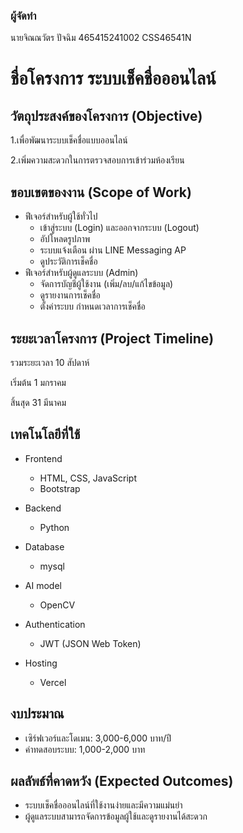 ### ผู้จัดทำ
นายจิณณวัตร ปัจฉิม 465415241002 CSS46541N

# ชื่อโครงการ ระบบเช็คชื่อออนไลน์

## วัตถุประสงค์ของโครงการ (Objective)
1.เพื่อพัฒนาระบบเช็คชื่อแบบออนไลน์

2.เพิ่มความสะดวกในการตรวจสอบการเข้าร่วมห้องเรียน

## ขอบเขตของงาน (Scope of Work)
* ฟีเจอร์สำหรับผู้ใช้ทั่วไป
  - เข้าสู่ระบบ (Login) และออกจากระบบ (Logout)
  - อัปโหลดรูปภาพ
  - ระบบแจ้งเตือน ผ่าน LINE Messaging AP
  - ดูประวัติการเช็คชื่อ
* ฟีเจอร์สำหรับผู้ดูแลระบบ (Admin)
  - จัดการบัญชีผู้ใช้งาน (เพิ่ม/ลบ/แก้ไขข้อมูล)
  - ดูรายงานการเช็คชื่อ
  - ตั้งค่าระบบ กำหนดเวลาการเช็คชื่อ

## ระยะเวลาโครงการ (Project Timeline)
รวมระยะเวลา 10 สัปดาห์

เริ่มต้น 1 มกราคม

สิ้นสุด 31 มีนาคม

## เทคโนโลยีที่ใช้
* Frontend
    - HTML, CSS, JavaScript
    - Bootstrap
* Backend
    - Python
    
* Database
    - mysql

* AI model
    - OpenCV
    
* Authentication
    - JWT (JSON Web Token)
    
* Hosting
    - Vercel

## งบประมาณ
  - เซิร์ฟเวอร์และโดเมน: 3,000-6,000 บาท/ปี
  - ค่าทดสอบระบบ: 1,000-2,000 บาท

## ผลลัพธ์ที่คาดหวัง (Expected Outcomes)
  - ระบบเช็คชื่อออนไลน์ที่ใช้งานง่ายและมีความแม่นยำ
  - ผู้ดูแลระบบสามารถจัดการข้อมูลผู้ใช้และดูรายงานได้สะดวก

